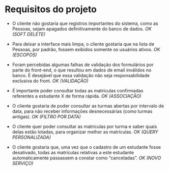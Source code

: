 # Requisitos do projeto

- O cliente não gostaria que registros importantes do sistema, como as Pessoas, sejam apagados definitivamente do banco de dados. _OK (SOFT DELETE)_

- Para deixar a interface mais limpa, o cliente gostaria que na lista de Pessoas, por padrão, fossem exibidos somente os usuários ativos. _OK (ESCOPOS)_

- Foram percebidas algumas falhas de validação dos formulários por parte do front-end, o que resultou em dados de email inválidos no banco. É desejável que essa validação não seja responsabilidade exclusiva do front. _OK (VALIDAÇÃO)_

- É importante poder consultar todas as matrículas confirmadas referentes a estudante X de forma rápida. _OK (ASSOCIAÇÃO)_

- O cliente gostaria de poder consultar as turmas abertas por intervalo de data, para não receber informações desnecessárias (como turmas antigas). _OK (FILTRO POR DATA)_

- O cliente quer poder consultar as matrículas por turma e saber quais delas estão lotadas, para organizar melhor as matrículas. _OK (QUERY PERSONALIZADA)_

- O cliente gostaria que, uma vez que o cadastro de um estudante fosse desativado, todas as matrículas relativas a este estudante automaticamente passassem a constar como “canceladas”. _OK (NOVO SERVIÇO)_
